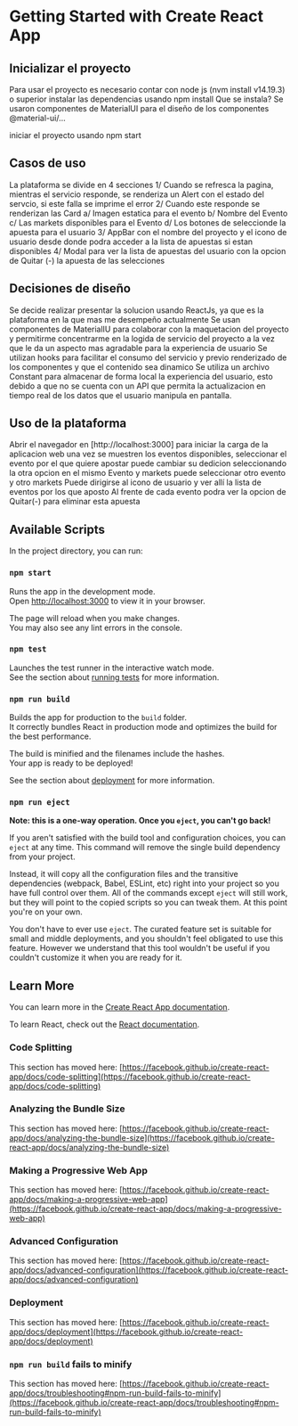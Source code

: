# Getting Started with Create React App

## Inicializar el proyecto

Para usar el proyecto es necesario contar con node js (nvm install v14.19.3) o superior
instalar las dependencias usando npm install
    Que se instala? Se usaron componentes de MaterialUI para el diseño de los componentes @material-ui/...

iniciar el proyecto usando npm start


## Casos de uso

La plataforma se divide en 4 secciones
    1/ Cuando se refresca la pagina, mientras el servicio responde, se renderiza un Alert con el estado del servcio, si este falla se imprime el error
    2/ Cuando este responde se renderizan las Card
        a/ Imagen estatica para el evento
        b/ Nombre del Evento
        c/ Las markets disponibles para el Evento
        d/ Los botones de seleccionde la apuesta para el usuario
    3/ AppBar con el nombre del proyecto y el icono de usuario desde donde podra acceder a la lista de apuestas si estan disponibles
    4/ Modal para ver la lista de apuestas del usuario con la opcion de Quitar (-) la apuesta de las selecciones

## Decisiones de diseño

Se decide realizar presentar la solucion usando ReactJs, ya que es la plataforma en la que mas me desempeño actualmente
Se usan componentes de MaterialIU para colaborar con la maquetacion del proyecto y permitirme concentrarme en la logida de servicio del proyecto
a la vez que le da un aspecto mas agradable para la experiencia de usuario
Se utilizan hooks para facilitar el consumo del servicio y previo renderizado de los componentes y que el contenido sea dinamico
Se utiliza un archivo Constant para almacenar de forma local la experiencia del usuario, esto debido a que no se cuenta con
un API que permita la actualizacion en tiempo real de los datos que el usuario manipula en pantalla.


## Uso de la plataforma

Abrir el navegador en [http://localhost:3000] para iniciar la carga de la aplicacion web
una vez se muestren los eventos disponibles, seleccionar el evento por el que quiere apostar
puede cambiar su dedicion seleccionando la otra opcion en el mismo Evento y markets
puede seleccionar otro evento y otro markets
Puede dirigirse al icono de usuario y ver allí la lista de eventos por los que aposto
Al frente de cada evento podra ver la opcion de Quitar(-) para eliminar esta apuesta


## Available Scripts

In the project directory, you can run:

### `npm start`

Runs the app in the development mode.\
Open [http://localhost:3000](http://localhost:3000) to view it in your browser.

The page will reload when you make changes.\
You may also see any lint errors in the console.

### `npm test`

Launches the test runner in the interactive watch mode.\
See the section about [running tests](https://facebook.github.io/create-react-app/docs/running-tests) for more information.

### `npm run build`

Builds the app for production to the `build` folder.\
It correctly bundles React in production mode and optimizes the build for the best performance.

The build is minified and the filenames include the hashes.\
Your app is ready to be deployed!

See the section about [deployment](https://facebook.github.io/create-react-app/docs/deployment) for more information.

### `npm run eject`

**Note: this is a one-way operation. Once you `eject`, you can't go back!**

If you aren't satisfied with the build tool and configuration choices, you can `eject` at any time. This command will remove the single build dependency from your project.

Instead, it will copy all the configuration files and the transitive dependencies (webpack, Babel, ESLint, etc) right into your project so you have full control over them. All of the commands except `eject` will still work, but they will point to the copied scripts so you can tweak them. At this point you're on your own.

You don't have to ever use `eject`. The curated feature set is suitable for small and middle deployments, and you shouldn't feel obligated to use this feature. However we understand that this tool wouldn't be useful if you couldn't customize it when you are ready for it.

## Learn More

You can learn more in the [Create React App documentation](https://facebook.github.io/create-react-app/docs/getting-started).

To learn React, check out the [React documentation](https://reactjs.org/).

### Code Splitting

This section has moved here: [https://facebook.github.io/create-react-app/docs/code-splitting](https://facebook.github.io/create-react-app/docs/code-splitting)

### Analyzing the Bundle Size

This section has moved here: [https://facebook.github.io/create-react-app/docs/analyzing-the-bundle-size](https://facebook.github.io/create-react-app/docs/analyzing-the-bundle-size)

### Making a Progressive Web App

This section has moved here: [https://facebook.github.io/create-react-app/docs/making-a-progressive-web-app](https://facebook.github.io/create-react-app/docs/making-a-progressive-web-app)

### Advanced Configuration

This section has moved here: [https://facebook.github.io/create-react-app/docs/advanced-configuration](https://facebook.github.io/create-react-app/docs/advanced-configuration)

### Deployment

This section has moved here: [https://facebook.github.io/create-react-app/docs/deployment](https://facebook.github.io/create-react-app/docs/deployment)

### `npm run build` fails to minify

This section has moved here: [https://facebook.github.io/create-react-app/docs/troubleshooting#npm-run-build-fails-to-minify](https://facebook.github.io/create-react-app/docs/troubleshooting#npm-run-build-fails-to-minify)
